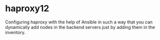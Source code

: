 # haproxy12
Configuring haproxy with the help of Ansible in such a way that you can dynamically add nodes in the backend servers just by adding them in the inventory.
